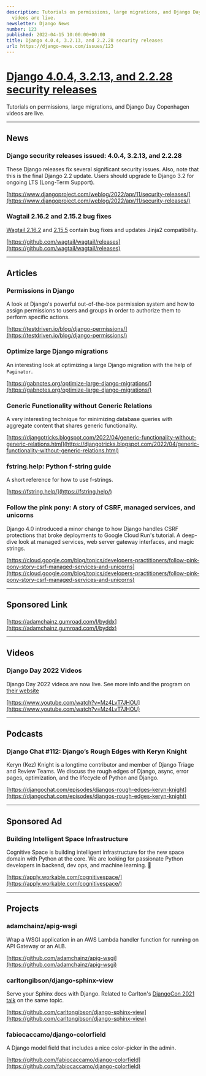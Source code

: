 ```yaml
---
description: Tutorials on permissions, large migrations, and Django Day Copenhagen
  videos are live.
newsletter: Django News
number: 123
published: 2022-04-15 10:00:00+00:00
title: Django 4.0.4, 3.2.13, and 2.2.28 security releases
url: https://django-news.com/issues/123
---
```


# [Django 4.0.4, 3.2.13, and 2.2.28 security releases](https://django-news.com/issues/123)

Tutorials on permissions, large migrations, and Django Day Copenhagen videos are live.

----

## News

### Django security releases issued: 4.0.4, 3.2.13, and 2.2.28

<p>These Django releases fix several significant security issues. Also, note that this is the final Django 2.2 update. Users should upgrade to Django 3.2 for ongoing LTS (Long-Term Support).</p>

[https://www.djangoproject.com/weblog/2022/apr/11/security-releases/](https://www.djangoproject.com/weblog/2022/apr/11/security-releases/)

### Wagtail 2.16.2 and 2.15.2 bug fixes

<p><a href="https://cur.at/kVoZnXk">Wagtail 2.16.2</a> and <a href="https://cur.at/456kBl8">2.15.5</a> contain bug fixes and updates Jinja2 compatibility.</p>

[https://github.com/wagtail/wagtail/releases](https://github.com/wagtail/wagtail/releases)

----

## Articles

### Permissions in Django

<p>A look at Django's powerful out-of-the-box permission system and how to assign permissions to users and groups in order to authorize them to perform specific actions.</p>

[https://testdriven.io/blog/django-permissions/](https://testdriven.io/blog/django-permissions/)

### Optimize large Django migrations

<p>An interesting look at optimizing a large Django migration with the help of <code>Paginator</code>.</p>

[https://gabnotes.org/optimize-large-django-migrations/](https://gabnotes.org/optimize-large-django-migrations/)

### Generic Functionality without Generic Relations

<p>A very interesting technique for minimizing database queries with aggregate content that shares generic functionality.</p>

[https://djangotricks.blogspot.com/2022/04/generic-functionality-without-generic-relations.html](https://djangotricks.blogspot.com/2022/04/generic-functionality-without-generic-relations.html)

### fstring.help: Python f-string guide

<p>A short reference for how to use f-strings.</p>

[https://fstring.help/](https://fstring.help/)

### Follow the pink pony: A story of CSRF, managed services, and unicorns

<p>Django 4.0 introduced a minor change to how Django handles CSRF protections that broke deployments to Google Cloud Run's tutorial. A deep-dive look at managed services, web server gateway interfaces, and magic strings.</p>

[https://cloud.google.com/blog/topics/developers-practitioners/follow-pink-pony-story-csrf-managed-services-and-unicorns](https://cloud.google.com/blog/topics/developers-practitioners/follow-pink-pony-story-csrf-managed-services-and-unicorns)

----

## Sponsored Link

### 

[https://adamchainz.gumroad.com/l/byddx](https://adamchainz.gumroad.com/l/byddx)

----

## Videos

### Django Day 2022 Videos

<p>Django Day 2022 videos are now live. See more info and the program on <a href="https://cur.at/q1fmQI2">their website</a></p>

[https://www.youtube.com/watch?v=Mz4LvT7JHOU](https://www.youtube.com/watch?v=Mz4LvT7JHOU)

----

## Podcasts

### Django Chat #112: Django’s Rough Edges with Keryn Knight

<p>Keryn (Kez) Knight is a longtime contributor and member of Django Triage and Review Teams. We discuss the rough edges of Django, async, error pages, optimization, and the lifecycle of Python and Django.</p>

[https://djangochat.com/episodes/djangos-rough-edges-keryn-knight](https://djangochat.com/episodes/djangos-rough-edges-keryn-knight)

----

## Sponsored Ad

### Building Intelligent Space Infrastructure

<p>Cognitive Space is building intelligent infrastructure for the new space domain with Python at the core. We are looking for passionate Python developers in backend, dev ops, and machine learning. 🖖</p>

[https://apply.workable.com/cognitivespace/](https://apply.workable.com/cognitivespace/)

----

## Projects

### adamchainz/apig-wsgi

<p>Wrap a WSGI application in an AWS Lambda handler function for running on API Gateway or an ALB.</p>

[https://github.com/adamchainz/apig-wsgi](https://github.com/adamchainz/apig-wsgi)

### carltongibson/django-sphinx-view

<p>Serve your Sphinx docs with Django. Related to Carlton's <a href="https://cur.at/k3CAija">DjangoCon 2021 talk</a> on the same topic.</p>

[https://github.com/carltongibson/django-sphinx-view](https://github.com/carltongibson/django-sphinx-view)

### fabiocaccamo/django-colorfield

<p>A Django model field that includes a nice color-picker in the admin.</p>

[https://github.com/fabiocaccamo/django-colorfield](https://github.com/fabiocaccamo/django-colorfield)